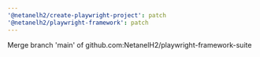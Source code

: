 ```yaml
---
'@netanelh2/create-playwright-project': patch
'@netanelh2/playwright-framework': patch
---
```


Merge branch 'main' of github.com:NetanelH2/playwright-framework-suite
